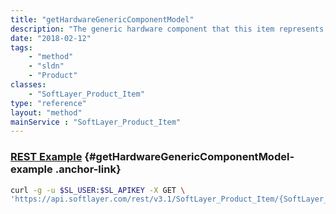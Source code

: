 ```yaml
---
title: "getHardwareGenericComponentModel"
description: "The generic hardware component that this item represents."
date: "2018-02-12"
tags:
    - "method"
    - "sldn"
    - "Product"
classes:
    - "SoftLayer_Product_Item"
type: "reference"
layout: "method"
mainService : "SoftLayer_Product_Item"
---
```


### [REST Example](#getHardwareGenericComponentModel-example) <a href="/article/rest/"><i class="fas fa-question"></i></a> {#getHardwareGenericComponentModel-example .anchor-link} 
```bash
curl -g -u $SL_USER:$SL_APIKEY -X GET \
'https://api.softlayer.com/rest/v3.1/SoftLayer_Product_Item/{SoftLayer_Product_ItemID}/getHardwareGenericComponentModel'
```
